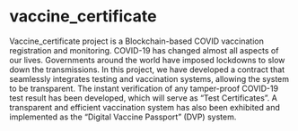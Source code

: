 # vaccine_certificate

Vaccine_certificate project is a Blockchain-based COVID vaccination registration and monitoring. COVID-19 has changed almost all aspects of our lives. Governments around the world have imposed lockdowns to slow down the transmissions.
In this project, we have developed a contract that seamlessly integrates testing and vaccination systems, allowing the system to be transparent. The instant verification of any tamper-proof COVID-19 test result has been developed, which will serve as
“Test Certificates”. A transparent and efficient vaccination system has also been exhibited and implemented as the “Digital Vaccine Passport” (DVP) system.
